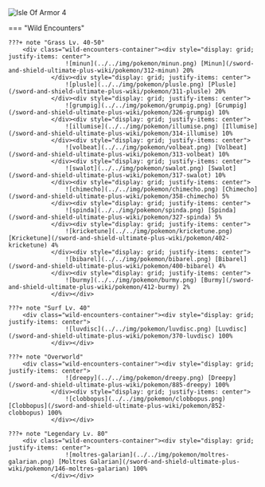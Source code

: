 <img src="../../img/routes/Isle Of Armor 4.png" alt="Isle Of Armor 4"/>

=== "Wild Encounters"


	???+ note "Grass Lv. 40-50"
		<div class="wild-encounters-container"><div style="display: grid; justify-items: center">
                    ![minun](../../img/pokemon/minun.png) [Minun](/sword-and-shield-ultimate-plus-wiki/pokemon/312-minun) 20%
                </div><div style="display: grid; justify-items: center">
                    ![plusle](../../img/pokemon/plusle.png) [Plusle](/sword-and-shield-ultimate-plus-wiki/pokemon/311-plusle) 20%
                </div><div style="display: grid; justify-items: center">
                    ![grumpig](../../img/pokemon/grumpig.png) [Grumpig](/sword-and-shield-ultimate-plus-wiki/pokemon/326-grumpig) 10%
                </div><div style="display: grid; justify-items: center">
                    ![illumise](../../img/pokemon/illumise.png) [Illumise](/sword-and-shield-ultimate-plus-wiki/pokemon/314-illumise) 10%
                </div><div style="display: grid; justify-items: center">
                    ![volbeat](../../img/pokemon/volbeat.png) [Volbeat](/sword-and-shield-ultimate-plus-wiki/pokemon/313-volbeat) 10%
                </div><div style="display: grid; justify-items: center">
                    ![swalot](../../img/pokemon/swalot.png) [Swalot](/sword-and-shield-ultimate-plus-wiki/pokemon/317-swalot) 10%
                </div><div style="display: grid; justify-items: center">
                    ![chimecho](../../img/pokemon/chimecho.png) [Chimecho](/sword-and-shield-ultimate-plus-wiki/pokemon/358-chimecho) 5%
                </div><div style="display: grid; justify-items: center">
                    ![spinda](../../img/pokemon/spinda.png) [Spinda](/sword-and-shield-ultimate-plus-wiki/pokemon/327-spinda) 5%
                </div><div style="display: grid; justify-items: center">
                    ![kricketune](../../img/pokemon/kricketune.png) [Kricketune](/sword-and-shield-ultimate-plus-wiki/pokemon/402-kricketune) 4%
                </div><div style="display: grid; justify-items: center">
                    ![bibarel](../../img/pokemon/bibarel.png) [Bibarel](/sword-and-shield-ultimate-plus-wiki/pokemon/400-bibarel) 4%
                </div><div style="display: grid; justify-items: center">
                    ![burmy](../../img/pokemon/burmy.png) [Burmy](/sword-and-shield-ultimate-plus-wiki/pokemon/412-burmy) 2%
                </div></div>

	???+ note "Surf Lv. 40"
		<div class="wild-encounters-container"><div style="display: grid; justify-items: center">
                    ![luvdisc](../../img/pokemon/luvdisc.png) [Luvdisc](/sword-and-shield-ultimate-plus-wiki/pokemon/370-luvdisc) 100%
                </div></div>

	???+ note "Overworld"
		<div class="wild-encounters-container"><div style="display: grid; justify-items: center">
                    ![dreepy](../../img/pokemon/dreepy.png) [Dreepy](/sword-and-shield-ultimate-plus-wiki/pokemon/885-dreepy) 100%
                </div><div style="display: grid; justify-items: center">
                    ![clobbopus](../../img/pokemon/clobbopus.png) [Clobbopus](/sword-and-shield-ultimate-plus-wiki/pokemon/852-clobbopus) 100%
                </div></div>

	???+ note "Legendary Lv. 80"
		<div class="wild-encounters-container"><div style="display: grid; justify-items: center">
                    ![moltres-galarian](../../img/pokemon/moltres-galarian.png) [Moltres Galarian](/sword-and-shield-ultimate-plus-wiki/pokemon/146-moltres-galarian) 100%
                </div></div>



